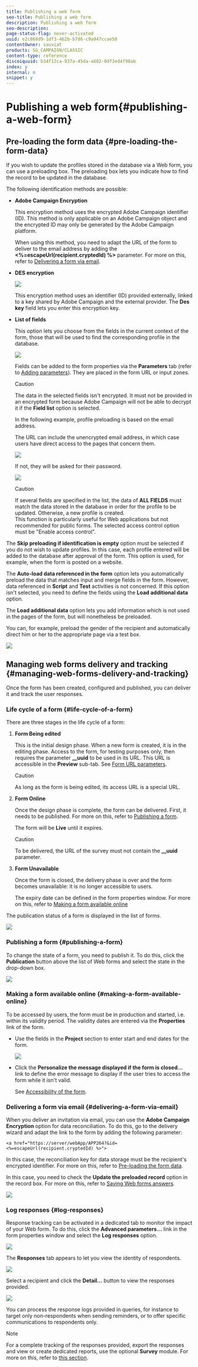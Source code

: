 ```yaml
---
title: Publishing a web form
seo-title: Publishing a web form
description: Publishing a web form
seo-description: 
page-status-flag: never-activated
uuid: e2c868d9-1df3-462b-b7d6-c9a947ccae50
contentOwner: sauviat
products: SG_CAMPAIGN/CLASSIC
content-type: reference
discoiquuid: b34f12ca-937a-45da-a682-0df3ed4f98ab
index: y
internal: n
snippet: y
---
```


# Publishing a web form{#publishing-a-web-form}

## Pre-loading the form data {#pre-loading-the-form-data}

If you wish to update the profiles stored in the database via a Web form, you can use a preloading box. The preloading box lets you indicate how to find the record to be updated in the database.

The following identification methods are possible:

* **Adobe Campaign Encryption**

  This encryption method uses the encrypted Adobe Campaign identifier (ID). This method is only applicable on an Adobe Campaign object and the encrypted ID may only be generated by the Adobe Campaign platform.

  When using this method, you need to adapt the URL of the form to deliver to the email address by adding the **<%=escapeUrl(recipient.cryptedId) %>** parameter. For more on this, refer to [Delivering a form via email](../../web/using/publishing-a-web-form.md#delivering-a-form-via-email).

* **DES encryption**

  ![](assets/s_ncs_admin_survey_preload_methods_001.png)

  This encryption method uses an identifier (ID) provided externally, linked to a key shared by Adobe Campaign and the external provider. The **Des key** field lets you enter this encryption key.

* **List of fields**

  This option lets you choose from the fields in the current context of the form, those that will be used to find the corresponding profile in the database. 

  ![](assets/s_ncs_admin_survey_preload_methods_002.png)

  Fields can be added to the form properties via the **Parameters** tab (refer to [Adding parameters](../../web/using/publishing-a-web-form.md#adding-parameters)). They are placed in the form URL or input zones.

  >[!CAUTION]
  >
  >The data in the selected fields isn't encrypted. It must not be provided in an encrypted form because Adobe Campaign will not be able to decrypt it if the **Field list** option is selected.

  In the following example, profile preloading is based on the email address.

  The URL can include the unencrypted email address, in which case users have direct access to the pages that concern them. 

  ![](assets/s_ncs_admin_survey_preload_methods_003.png)

  If not, they will be asked for their password.

  ![](assets/s_ncs_admin_survey_preload_methods_004.png)

  >[!CAUTION]
  >
  >If several fields are specified in the list, the data of **ALL FIELDS** must match the data stored in the database in order for the profile to be updated. Otherwise, a new profile is created.   
  >This function is particularly useful for Web applications but not recommended for public forms. The selected access control option must be "Enable access control".

The **Skip preloading if identification is empty** option must be selected if you do not wish to update profiles. In this case, each profile entered will be added to the database after approval of the form. This option is used, for example, when the form is posted on a website.

The **Auto-load data referenced in the form** option lets you automatically preload the data that matches input and merge fields in the form. However, data referenced in **Script** and **Test** activities is not concerned. If this option isn't selected, you need to define the fields using the **Load additional data** option.

The **Load additional data** option lets you add information which is not used in the pages of the form, but will nonetheless be preloaded.

You can, for example, preload the gender of the recipient and automatically direct him or her to the appropriate page via a test box.

![](assets/s_ncs_admin_survey_preload_ex.png)

## Managing web forms delivery and tracking {#managing-web-forms-delivery-and-tracking}

Once the form has been created, configured and published, you can deliver it and track the user responses.

### Life cycle of a form {#life-cycle-of-a-form}

There are three stages in the life cycle of a form:

1. **Form Being edited**

   This is the initial design phase. When a new form is created, it is in the editing phase. Access to the form, for testing purposes only, then requires the parameter **__uuid** to be used in its URL. This URL is accessible in the **Preview** sub-tab. See [Form URL parameters](../../web/using/publishing-a-web-form.md#form-url-parameters).

   >[!CAUTION]
   >
   >As long as the form is being edited, its access URL is a special URL.

1. **Form Online**

   Once the design phase is complete, the form can be delivered. First, it needs to be published. For more on this, refer to [Publishing a form](../../web/using/publishing-a-web-form.md#publishing-a-form).

   The form will be **Live** until it expires.

   >[!CAUTION]
   >
   >To be delivered, the URL of the survey must not contain the **__uuid** parameter.

1. **Form Unavailable**

   Once the form is closed, the delivery phase is over and the form becomes unavailable: it is no longer accessible to users.

   The expiry date can be defined in the form properties window. For more on this, refer to [Making a form available online](../../web/using/publishing-a-web-form.md#making-a-form-available-online)

The publication status of a form is displayed in the list of forms.

![](assets/s_ncs_admin_survey_status.png)

### Publishing a form {#publishing-a-form}

To change the state of a form, you need to publish it. To do this, click the **Publication** button above the list of Web forms and select the state in the drop-down box.

![](assets/webapp_publish_webform.png)

### Making a form available online {#making-a-form-available-online}

To be accessed by users, the form must be in production and started, i.e. within its validity period. The validity dates are entered via the **Properties** link of the form.

* Use the fields in the **Project** section to enter start and end dates for the form. 

  ![](assets/webapp_availability_date.png)

* Click the **Personalize the message displayed if the form is closed...** link to define the error message to display if the user tries to access the form while it isn't valid.

  See [Accessibility of the form](../../web/using/publishing-a-web-form.md#accessibility-of-the-form).

### Delivering a form via email {#delivering-a-form-via-email}

When you deliver an invitation via email, you can use the **Adobe Campaign Encryption** option for data reconciliation. To do this, go to the delivery wizard and adapt the link to the form by adding the following parameter:

```
<a href="https://server/webApp/APP264?&id=<%=escapeUrl(recipient.cryptedId) %>">
```

In this case, the reconciliation key for data storage must be the recipient's encrypted identifier. For more on this, refer to [Pre-loading the form data](../../web/using/publishing-a-web-form.md#pre-loading-the-form-data).

In this case, you need to check the **Update the preloaded record** option in the record box. For more on this, refer to [Saving Web forms answers](../../web/using/publishing-a-web-form.md#saving-web-forms-answers).

![](assets/s_ncs_admin_survey_save_box_option.png)

### Log responses {#log-responses}

Response tracking can be activated in a dedicated tab to monitor the impact of your Web form. To do this, click the **Advanced parameters...** link in the form properties window and select the **Log responses** option.

![](assets/s_ncs_admin_survey_trace.png)

The **Responses** tab appears to let you view the identity of respondents.

![](assets/s_ncs_admin_survey_trace_tab.png)

Select a recipient and click the **Detail...** button to view the responses provided.

![](assets/s_ncs_admin_survey_trace_edit.png)

You can process the response logs provided in queries, for instance to target only non-respondents when sending reminders, or to offer specific communications to respondents only.

>[!NOTE]
>
>For a complete tracking of the responses provided, export the responses and view or create dedicated reports, use the optional **Survey** module. For more on this, refer to [this section](../../web/using/about-surveys.md).

